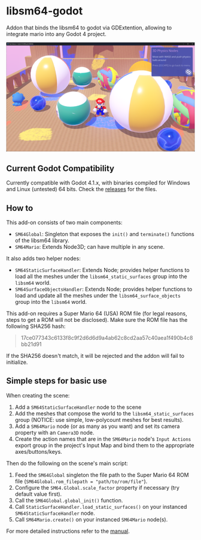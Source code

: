 # libsm64-godot

Addon that binds the libsm64 to godot via GDExtention, allowing to integrate mario into any Godot 4 project.

![SM64 Mario in GDQuest demo](docs/sm64-mario-gdquest-demo.png)

## Current Godot Compatibility

Currently compatible with Godot 4.1.x, with binaries compiled for Windows and Linux (untested) 64 bits. Check the [releases](https://github.com/Brawmario/libsm64-godot/releases) for the files.

## How to

This add-on consists of two main components:

- `SM64Global`: Singleton that exposes the `init()` and `terminate()` functions of the libsm64 library.
- `SM64Mario`: Extends Node3D; can have multiple in any scene.

It also adds two helper nodes:

- `SM64StaticSurfaceHandler`: Extends Node; provides helper functions to load all the meshes under the `libsm64_static_surfaces` group into the `libsm64` world.
- `SM64SurfaceObjectsHandler`: Extends Node; provides helper functions to load and update all the meshes under the `libsm64_surface_objects` group into the `libsm64` world.

This add-on requires a Super Mario 64 (USA) ROM file (for legal reasons, steps to get a ROM will not be disclosed). Make sure the ROM file has the following SHA256 hash:

>17ce077343c6133f8c9f2d6d6d9a4ab62c8cd2aa57c40aea1f490b4c8bb21d91

If the SHA256 doesn't match, it will be rejected and the addon will fail to initialize.

## Simple steps for basic use

When creating the scene:

1. Add a `SM64StaticSurfaceHandler` node to the scene
2. Add the meshes that compose the world to the `libsm64_static_surfaces` group (NOTICE: use simple, low-polycount meshes for best results).
3. Add a `SM64Mario` node (or as many as you want) and set its camera property with an `Camera3D` node.
4. Create the action names that are in the `SM64Mario` node's `Input Actions` export group in the project's Input Map and bind them to the appropriate axes/buttons/keys.

Then do the following on the scene's main script:

1. Feed the `SM64Global` singleton the file path to the Super Mario 64 ROM file (`SM64Global.rom_filepath = "path/to/rom/file"`).
2. Configure the `SM64.Global.scale_factor` property if necessary (try default value first).
3. Call the `SM64Global.global_init()` function.
4. Call `StaticSurfaceHandler.load_static_surfaces()` on your instanced `SM64StaticSurfaceHandler` node.
5. Call `SM64Mario.create()` on your instanced `SM64Mario` node(s).

For more detailed instructions refer to the [manual](docs/manual.md).
